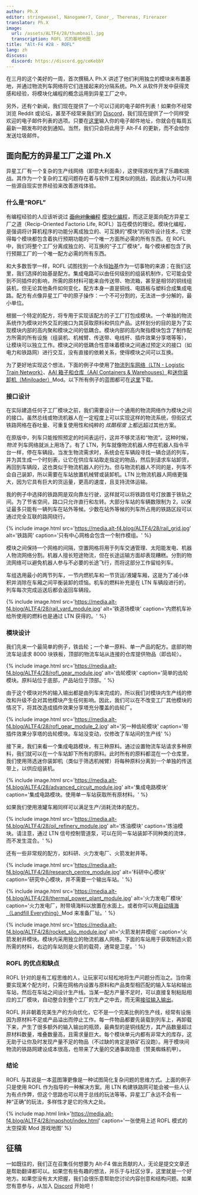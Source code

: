 ```yaml
---
author: Ph.X
editor: stringweasel, Nanogamer7, Conor_, Therenas, Firerazer
translator: Ph.X
image:
  url: /assets/ALTF4/28/thumbnail.jpg
  transcription: ROFL 式的基地地图
title: "Alt-F4 #28 - ROFL"
lang: zh
discuss:
  discord: https://discord.gg/ceKebbY
---
```


在三月的这个美好的一周，首次撰稿人 Ph.X 讲述了他们利用独立的模块来布置基地，并通过物流列车网络将它们连接起来的分隔系统。Ph.X 从软件开发中获得灵感和经验，将模块化编程的概念运用到异星工厂之中。

另外，还有个新闻，我们现在提供了一个可以订阅的电子邮件列表！如果你不经常浏览 Reddit 或论坛，甚至不经常来我们的 [Discord](https://discord.gg/nxnCFkb)，我们现在提供了一个同样受欢迎的电子邮件列表的选项。只要在[这里](https://www.freelists.org/list/alt-f4)输入你的电子邮件地址，你就会在每周五最新一期发布时收到通知。当然，我们只会将此用于 Alt-F4 的更新，而不会给你发送垃圾邮件。

## 面向配方的异星工厂之道 <author>Ph.X</author>

异星工厂有一个复杂的生产线网络（即意大利面条），这使得游戏充满了乐趣和挑战。其作为一个复杂的工程问题存在着与软件工程类似的挑战，因此我认为可以用一些源自现实世界经验来改善游戏体验。

### 什么是“ROFL”

有编程经验的人应该听说过 ~~[面向对象编程](https://zh.wikipedia.org/wiki/%E9%9D%A2%E5%90%91%E5%AF%B9%E8%B1%A1%E7%A8%8B%E5%BA%8F%E8%AE%BE%E8%AE%A1)~~ [模块化编程](https://zh.wikipedia.org/wiki/%E6%A8%A1%E5%9D%97%E5%8C%96%E7%BC%96%E7%A8%8B)，而这正是面向配方异星工厂之道（Recip-Oriented Factorio Life, ROFL）旨在模仿的理论。模块化编程，是强调将计算机程序的功能分离成独立的、可互换的“模块”的软件设计技术，它使得每个模块都包含着执行预期功能的一个唯一方面所必需的所有东西。在 ROFL 中，我们将整个工厂分离成独立的、可互换的“子工厂模块”，每个模块都包含了执行预期工厂的一个唯一配方必需的所有东西。

和大多数哲学一样，ROFL 试图找到一个永恒[始基](https://zh.wikipedia.org/wiki/%E5%A7%8B%E5%9F%BA)作为一切事物的来源；在我们这里，我们选择的始基是配方。集成电路可以由任何级别的组装机制作，它可能会受到不同插件的影响，所需的原材料可能来自传送带、物流箱，甚至是相邻的铜线组装机，但无论其他条件如何变化，配方本身一直是铜线、电路板与塑料合成集成电路。配方有点像异星工厂中的原子操作：一个不可分割的，无法进一步分解的，最小单位。

根据一个特定的配方，将专用于实现该配方的子工厂打包成模块。一个单独的物流系统作为模块对外交互的接口为其获取原料和供应产品。这样划分的目的是为了实现模块内部的高内聚和模块之间的低耦合。模块内部的高内聚指模块包含了制作配方所需的所有设施（组装机、机械臂、传送带、电线杆、插件效果分享塔等等），让模块可以独立工作。模块之间的低耦合性意味着模块之间通过预定义的接口（如电力和铁路网）进行交互，没有直接的依赖关系，使得模块之间可以互换。

为了更好地实现这个想法，下面的例子中使用了[物流列车网络（LTN - Logistic Train Network）](https://mods.factorio.com/mods/Optera/LogisticTrainNetwork)、[AAI 箱子和仓库（AAI Containers & Warehouses）](https://mods.factorio.com/mod/aai-containers)和[迷你装卸机（Miniloader）](https://mods.factorio.com/mod/miniloader)Mod。以下所有例子的蓝图都可在[这里](https://media.alt-f4.blog/ALTF4/28/rofl_example_blueprint.txt)下载。

### 接口设计

在实际建造任何子工厂模块之前，我们需要设计一个通用的物流网络作为模块之间的接口。虽然总线或物流机器人在一定程度上可以实现这样的物流系统，但街区式铁路网格在吞吐量、可重复使用性和纯粹的 *炫酷程度* 上都远超过其他方案。

在原版中，列车只能按照预定的时间表运行，这并不够灵活和“物流”。这种时候，*物流* 列车网络就派上用场了。有了 LTN，列车就像物流机器人停在机器人指令平台一样，停在车辆段。当发生物流需求时，系统会在车辆段寻找一辆合适的列车，并为其生成一个时刻表，让它在供应车站取走指定的物品，然后到请求车站卸货，再回到车辆段，这也类似于物流机器人的行为。但与物流机器人不同的是，列车不会自己装卸，所以需要在车站放置机械臂或装卸机。LTN 比物流机器人网络更强大，因为它具有巨大的货运量，更高的速度，且支持流体运输。

我的例子中选择的铁路网是双向靠左行驶，这样就可以将铁路信号灯放置于铁轨之间。为了节省空间，路口只允许直行和左转。大部分车站的车辆数限制为 2，以保证最多只能有一辆列车在站外等候。少数在站外等候的列车所占用的铁路区段可以通过完全互联的路网绕行。

{% include image.html src='https://media.alt-f4.blog/ALTF4/28/rail_grid.jpg' alt='铁路网' caption='只有中心网格会包含一个制作模组。' %}

模块之间保持一个网格的间隔，空置网格将用于列车交通管理、太阳能发电、机器人物流网络分割。机器人擅长短途物流，但在长途运输方面却表现糟糕。分割的物流网络可以避免机器人参与不必要的长途飞行，而将这部分工作留给列车。

车组选用最小的两节列车，一节内燃机车和一节货运/液罐车厢，这是为了减小体积并消除在车厢之间平衡装卸的烦恼。机车的燃料补充是在 LTN 车辆段进行的，列车每次完成运送后都会返回车辆段。

{% include image.html src='https://media.alt-f4.blog/ALTF4/28/rail_yard_module.jpg' alt='铁道场模块' caption='内燃机车补给所使用的燃料也是通过 LTN 获得的。' %}

### 模块设计

我们先来一个最简单的例子，铁齿轮；一个单一原料、单一产品的配方。底部的物流车站请求 8000 块铁板，顶部的物流车站从连接的仓库提供物品（即齿轮）。

{% include image.html src='https://media.alt-f4.blog/ALTF4/28/rofl_gear_module.jpg' alt='齿轮模块' caption='简单的齿轮模块。原料站位于底部，产品站位于顶部。' %}

由于这个模块对外的输入输出都是由列车来完成的，所以我们对模块内生产线的修改和升级不会对其他模块产生任何影响。因此，我们可以在不改变工厂其他模块的情况下，将其改造成插件效果分享塔充分覆盖的齿轮厂。

{% include image.html src='https://media.alt-f4.blog/ALTF4/28/rofl_gear_module_2.jpg' alt='另一种齿轮模块' caption='带插件效果分享塔的齿轮模块。车站没变动，仅修改了车站间的生产线' %}

接下来，我们来看一个集成电路模块，有三种原料。通过设置物流车站请求多种原料，我们就可以在一个车站卸下所有的原料。此时所有的原料都混在一个仓库里，我们使用筛选迷你装卸机（类似于筛选机械臂）将每种原料分离到一个单独的传送带上，以供应组装机。

{% include image.html src='https://media.alt-f4.blog/ALTF4/28/advanced_circuit_module.jpg' alt='集成电路模块' caption='集成电路模块。使用单一车站获取所有原材料。' %}

如果我们使用液罐车厢同样可以满足生产/消耗流体的配方。

{% include image.html src='https://media.alt-f4.blog/ALTF4/28/oil_refinery_module.jpg' alt='炼油模块' caption='炼油模块。请注意，通过 LTN 信号控制管道泵，可以在同一车站装卸不同种类的流体，而不发生混合。' %}

还有一些非常规的配方，如科研、火力发电厂、火箭发射井等。

{% include image.html src='https://media.alt-f4.blog/ALTF4/28/research_centre_module.jpg' alt='科研中心模块' caption='研究中心模块，并不需要一个输出车站。' %}

{% include image.html src='https://media.alt-f4.blog/ALTF4/28/thermal_power_plant_module.jpg' alt='火力发电厂模块' caption='火力发电厂，附带填海料以放置在水面上。或者你可以用<a href="https://mods.factorio.com/mod/LandfillEverything">自动填海（Landfill Everything）</a>Mod 来准备厂址。' %}

{% include image.html src='https://media.alt-f4.blog/ALTF4/28/rocket_silo_module.jpg' alt='火箭发射井模组' caption='火箭发射井模块。模块内采用独立的物流机器人网络。下面的车站用于获取制造火箭所需的材料，右边的车站则是火箭的载荷，通常是卫星。' %}

### ROFL 的优点和缺点

ROFL 针对的是有工程思维的人，让玩家可以轻松地将生产问题分而治之。当你需要实现某个配方时，只需在网格内设置与原料和产品类型相匹配的输入车站和输出车站，然后在车站之间设计生产线。当某一配方产量不足时，可以直接复制粘贴相应的工厂模块，自动整合到整个工厂的生产之中去，而无需[接驳输入输出](https://alt-f4.blog/zh/ALTF4-22/#%E5%BC%82%E6%98%9F%E5%B7%A5%E5%8E%82%E7%9A%84%E7%9B%AE%E6%A0%87)。

ROFL 并非朝着完美生产的方向优化，它不是一个完美比例的生产线，经常有设施因为原材料不足或产品溢出而停止工作。每一件物品都要先装载到列车上，再卸载下来，产生了很多额外的输入输出的瓶颈，最典型的是铜线配方，其产品数量超过原材料数量，堆叠数量高，且需求量巨大。每个模块单元内都有非常大的库存，这无助于让你及时发现产量不足的物品（不过缺的肯定是铁矿石没跑）。用于模块间物流的铁路网建设成本很高，也带来了大量的交通事故隐患（赞美蜘蛛机甲）。

### 结论

ROFL 与其说是一本蓝图簿更像是一种试图简化复杂问题的思维方式。上面的例子只是使用 ROFL 作为指导的一种解决方案。用 LTN 构建铁路网可能会被一些人认为有点作弊，但这个思路也可以用于总线的玩法等等。异星工厂永远不会有一种“正确”的玩法，多样性才是它的伟大之处。

{% include map.html link='https://media.alt-f4.blog/ALTF4/28/mapshot/index.html' caption='一张使用上述 ROFL 模式的太空探索 Mod 游戏地图' %}

## 征稿

一如既往的，我们正在召集任何想要为 Alt-F4 做出贡献的人，无论是提交文章还是帮助翻译都可以。如果您有些有趣的想法，并乐于与社区分享，这里就是一个好地方。如果您没有太大把握，我们会很乐意帮助您讨论内容创意和结构问题。如果您有意参与，从加入 [Discord](https://discord.gg/nxnCFkb) 开始吧！